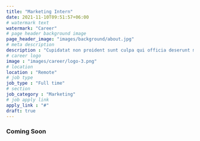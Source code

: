 ```yaml
---
title: "Marketing Intern"
date: 2021-11-10T09:51:57+06:00
# watermark text
watermark: "Career"
# page header background image
page_header_image: "images/background/about.jpg"
# meta description
description : "Cupidatat non proident sunt culpa qui officia deserunt mollit <br> anim idest laborum sed ut perspiciatis."
# career logo
image : "images/career/logo-3.png"
# location
location : "Remote"
# job type
job_type : "Full time"
# section
job_category : "Marketing"
# job apply link
apply_link : "#"
draft: true
---
```



### Coming Soon